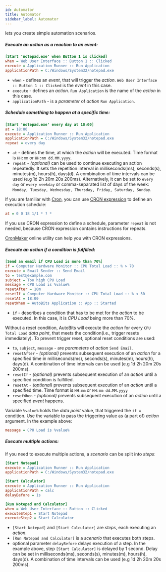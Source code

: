```yaml
---
id: Automator
title: Automator
sidebar_label: Automator
---
```


lets you create simple automation scenarios.

##### Execute an action as a reaction to an event:

```ini
[Start 'notepad.exe' when Button 1 is clicked]
when = Web User Interface :: Button 1 :: Clicked
execute = Application Runner :: Run Application
applicationPath = C:/Windows/System32/notepad.exe
```

- `when` - defines an *event*, that will trigger the *action*. `Web User Interface :: Button 1 :: Clicked` is the *event* in this case.
- `execute` - defines an *action*. `Run Application` is the name of the *action* in this case.
- `applicationPath` - is a *parameter* of *action* `Run Application`.

##### Schedule something to happen at a specific time:

```ini
[Start 'notepad.exe' every day at 18:00]
at = 18:00
execute = Application Runner :: Run Application
applicationPath = C:/Windows/System32/notepad.exe
repeat = every day
```

- `at` - defines the time, at which the *action* will be executed. Time format is `HH:mm` or `HH:mm dd.MM.yyyy`.
- `repeat` - *(optional)* can be used to continue executing an action repeatedly. It sets the repetition interval in milliseconds(ms), seconds(s), minutes(m), hours(h), days(d). A combination of time intervals can be used (e.g 1d 2h 20m 20s 200ms). Alternatively, it can be set to `every day` or `every weekday` or comma-separated list of days of the week: `Monday, Tuesday, Wednesday, Thursday, Friday, Saturday, Sunday`.

If you are familiar with <a href="https://en.wikipedia.org/wiki/Cron" title="Wikipedia article about Cron" target="_blank">Cron</a>, you can use <a href="https://en.wikipedia.org/wiki/Cron#CRON_expression" title="Wikipedia article about Cron. Section 'CRON expression'" target="_blank">CRON expression</a> to define an execution schedule:

```ini
at = 0 0 18 1/1 * ? * 
```

If you use CRON expression to define a schedule, parameter `repeat` is not needed, because CRON expression contains instructions for repeats.

<a href="http://www.cronmaker.com" title="CronMaker website" target="_blank">CronMaker</a> online utility can help you with CRON expressions.

##### Execute an action if a condition is fulfilled:

```ini
[Send an email if CPU Load is more than 70%]
if = Computer Hardware Monitor :: CPU Total Load :: % > 70
execute = Email Sender :: Send Email
to = test@example.com
subject = Too high CPU Load
message = CPU Load is %value%
resetAfter = 10m
resetIf = Computer Hardware Monitor :: CPU Total Load :: % < 50
resetAt = 18:00
resetWhen = AutoBits Application :: App :: Started
```

- `if` - describes a condition that has to be met for the *action* to be executed. In this case, it is *CPU Load* being more than 70%.

Without a reset condition, AutoBits will execute the *action* for every `CPU Total Load` *data point*, that meets the condition(i.e., trigger resets immediately). To prevent trigger reset, optional reset conditions are used:

- `to`, `subject`, `message` - are *parameters* of *action* `Send Email`.
- `resetAfter` - *(optional)* prevents subsequent execution of an *action* for a specified time in milliseconds(ms), seconds(s), minutes(m), hours(h), days(d). A combination of time intervals can be used (e.g 1d 2h 20m 20s 200ms).
- `resetIf` - *(optional)* prevents subsequent execution of an *action* until a specified condition is fulfilled.
- `resetAt` - *(optional)* prevents subsequent execution of an *action* until a specified time. Time format is `HH:mm` or `HH:mm dd.MM.yyyy`
- `resetWhen` - *(optional)* prevents subsequent execution of an *action* until a specified *event* happens.

Variable `%value%` holds the *data point* value, that triggered the `if = ` condition. Use the variable to pass the triggering value as (a part of) *action* argument. In the example above:

```ini
message = CPU Load is %value%
```

##### Execute multiple actions:

If you need to execute multiple actions, a *scenario* can be split into *steps*:

 ```ini
[Start Notepad]
execute = Application Runner :: Run Application
applicationPath = C:/Windows/System32/notepad.exe

[Start Calculator]
execute = Application Runner :: Run Application
applicationPath = calc
delayBefore = 1s

[Run Notepad and Calculator]
when = Web User Interface :: Button :: Clicked
executeStep1 = Start Notepad
executeStep2 = Start Calculator
```

- `[Start Notepad]` and `[Start Calculator]` are *steps*, each executing an *action*.
- `[Run Notepad and Calculator]` is a *scenario* that executes both steps.
- optional parameter `delayBefore` delays execution of a step. In the example above, step `[Start Calculator]` is delayed by 1 second. Delay can be set in milliseconds(ms), seconds(s), minutes(m), hours(h), days(d). A combination of time intervals can be used (e.g 1d 2h 20m 20s 200ms).